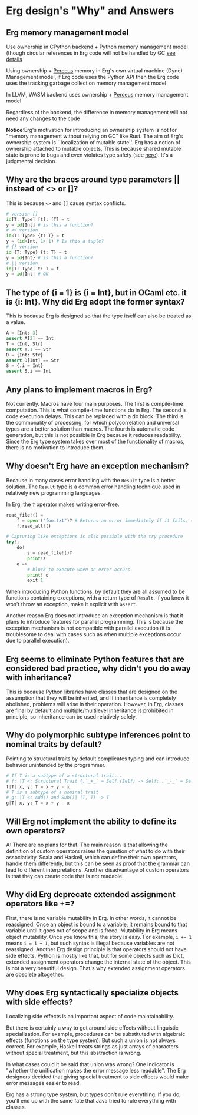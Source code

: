 # Erg design's "Why" and Answers

## Erg memory management model

Use ownership in CPython backend + Python memory management model (though circular references in Erg code will not be handled by GC [see details](./syntax/18_ownership.md/#circular-references)

Using ownership + [Perceus](https://www.microsoft.com/en-us/research/uploads/prod/2020/11/perceus-tr-v1.pdf) memory in Erg's own virtual machine (Dyne) Management model, if Erg code uses the Python API then the Erg code uses the tracking garbage collection memory management model

In LLVM, WASM backend uses ownership + [Perceus](https://www.microsoft.com/en-us/research/uploads/prod/2020/11/perceus-tr-v1.pdf) memory management model

Regardless of the backend, the difference in memory management will not need any changes to the code

__Notice__:Erg's motivation for introducing an ownership system is not for "memory management without relying on GC" like Rust.
The aim of Erg's ownership system is ``localization of mutable state''. Erg has a notion of ownership attached to mutable objects.
This is because shared mutable state is prone to bugs and even violates type safety (see [here](./syntax/type/advanced/shared.md#SharedReference)). It's a judgmental decision.

## Why are the braces around type parameters || instead of <> or []?

This is because `<>` and `[]` cause syntax conflicts.

```python
# version []
id[T: Type] [t]: [T] = t
y = id[Int] # is this a function?
# <> version
id<T: Type> {t: T} = t
y = (id<Int, 1> 1) # Is this a tuple?
# {} version
id {T: Type} {t: T} = t
y = id{Int} # is this a function?
# || version
id|T: Type| t: T = t
y = id|Int| # OK
```

## The type of {i = 1} is {i = Int}, but in OCaml etc. it is {i: Int}. Why did Erg adopt the former syntax?

This is because Erg is designed so that the type itself can also be treated as a value.

```python
A = [Int; 3]
assert A[2] == Int
T = (Int, Str)
assert T.1 == Str
D = {Int: Str}
assert D[Int] == ​​Str
S = {.i = Int}
assert S.i == Int
```

## Any plans to implement macros in Erg?

Not currently. Macros have four main purposes. The first is compile-time computation. This is what compile-time functions do in Erg.
The second is code execution delays. This can be replaced with a do block. The third is the commonality of processing, for which polycorrelation and universal types are a better solution than macros. The fourth is automatic code generation, but this is not possible in Erg because it reduces readability.
Since the Erg type system takes over most of the functionality of macros, there is no motivation to introduce them.

## Why doesn't Erg have an exception mechanism?

Because in many cases error handling with the `Result` type is a better solution. The `Result` type is a common error handling technique used in relatively new programming languages.

In Erg, the `?` operator makes writing error-free.

```python
read_file!() =
    f = open!("foo.txt")? # Returns an error immediately if it fails, so f is of type File
    f.read_all!()

# Capturing like exceptions is also possible with the try procedure
try!:
    do!
        s = read_file!()?
        print!s
    e =>
        # block to execute when an error occurs
        print! e
        exit 1
```

When introducing Python functions, by default they are all assumed to be functions containing exceptions, with a return type of `Result`.
If you know it won't throw an exception, make it explicit with `assert`.

Another reason Erg does not introduce an exception mechanism is that it plans to introduce features for parallel programming.
This is because the exception mechanism is not compatible with parallel execution (it is troublesome to deal with cases such as when multiple exceptions occur due to parallel execution).

## Erg seems to eliminate Python features that are considered bad practice, why didn't you do away with inheritance?

This is because Python libraries have classes that are designed on the assumption that they will be inherited, and if inheritance is completely abolished, problems will arise in their operation.
However, in Erg, classes are final by default and multiple/multilevel inheritance is prohibited in principle, so inheritance can be used relatively safely.

## Why do polymorphic subtype inferences point to nominal traits by default?

Pointing to structural traits by default complicates typing and can introduce behavior unintended by the programmer.

```python
# If T is a subtype of a structural trait...
# f: |T <: Structural Trait {.`_+_` = Self.(Self) -> Self; .`_-_` = Self.(Self) -> Self}| (T, T) -> T.
f|T| x, y: T = x + y - x
# T is a subtype of a nominal trait
# g: |T <: Add() and Sub()| (T, T) -> T
g|T| x, y: T = x + y - x
```

## Will Erg not implement the ability to define its own operators?

A: There are no plans for that. The main reason is that allowing the definition of custom operators raises the question of what to do with their associativity. Scala and Haskell, which can define their own operators, handle them differently, but this can be seen as proof that the grammar can lead to different interpretations. Another disadvantage of custom operators is that they can create code that is not readable.

## Why did Erg deprecate extended assignment operators like +=?

First, there is no variable mutability in Erg. In other words, it cannot be reassigned. Once an object is bound to a variable, it remains bound to that variable until it goes out of scope and is freed. Mutability in Erg means object mutability. Once you know this, the story is easy. For example, `i += 1` means `i = i + 1`, but such syntax is illegal because variables are not reassigned. Another Erg design principle is that operators should not have side effects. Python is mostly like that, but for some objects such as Dict, extended assignment operators change the internal state of the object. This is not a very beautiful design.
That's why extended assignment operators are obsolete altogether.

## Why does Erg syntactically specialize objects with side effects?

Localizing side effects is an important aspect of code maintainability.

But there is certainly a way to get around side effects without linguistic specialization. For example, procedures can be substituted with algebraic effects (functions on the type system).
But such a union is not always correct. For example, Haskell treats strings as just arrays of characters without special treatment, but this abstraction is wrong.

In what cases could it be said that union was wrong? One indicator is "whether the unification makes the error message less readable".
The Erg designers decided that giving special treatment to side effects would make error messages easier to read.

Erg has a strong type system, but types don't rule everything.
If you do, you'll end up with the same fate that Java tried to rule everything with classes.